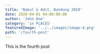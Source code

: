 ```yaml
---
title: 'Nakul & Adit, Bandung 2019'
date: 2020-04-01 04:00:00:00
author: 'John Doe'
category: 'in PLACES'
featuredImage: '../../images/image-4.png'
path: '/fourth-post'
---
```


This is the fourth post